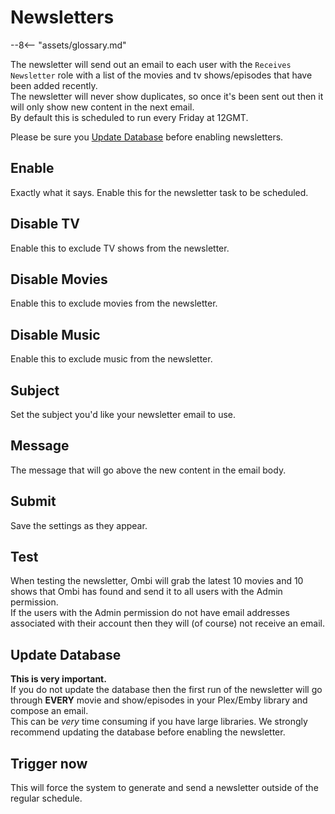 # Newsletters

 --8<-- "assets/glossary.md"

The newsletter will send out an email to each user with the `Receives Newsletter` role with a list of the movies and tv shows/episodes that have been added recently.  
The newsletter will never show duplicates, so once it's been sent out then it will only show new content in the next email.  
By default this is scheduled to run every Friday at 12GMT.

Please be sure you [Update Database](#update-database) before enabling newsletters.

## Enable

Exactly what it says. Enable this for the newsletter task to be scheduled.

## Disable TV

Enable this to exclude TV shows from the newsletter.

## Disable Movies

Enable this to exclude movies from the newsletter.

## Disable Music

Enable this to exclude music from the newsletter.

## Subject

Set the subject you'd like your newsletter email to use.

## Message

The message that will go above the new content in the email body.

## Submit

Save the settings as they appear.

## Test

When testing the newsletter, Ombi will grab the latest 10 movies and 10 shows that Ombi has found and send it to all users with the Admin permission.  
If the users with the Admin permission do not have email addresses associated with their account then they will (of course) not receive an email.

## Update Database

**This is very important.**  
If you do not update the database then the first run of the newsletter will go through **EVERY** movie and show/episodes in your Plex/Emby library and compose an email.  
This can be *very* time consuming if you have large libraries. We strongly recommend updating the database before enabling the newsletter.

## Trigger now

This will force the system to generate and send a newsletter outside of the regular schedule.
